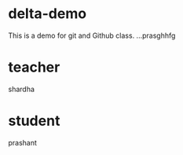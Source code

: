 # delta-demo
This is a demo for git and Github class.
...prasghhfg
 # teacher
 shardha  
 # student 
 prashant  